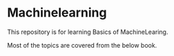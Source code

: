 # Machinelearning
This repository is for learning Basics of MachineLearing.

Most of the topics are covered from the below book.